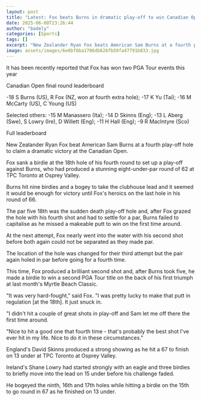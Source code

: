 ```yaml
---
layout: post
title: "Latest: Fox beats Burns in dramatic play-off to win Canadian Open"
date: 2025-06-08T23:26:44
author: "badely"
categories: [Sports]
tags: []
excerpt: "New Zealander Ryan Fox beats American Sam Burns at a fourth play-off hole to claim a dramatic victory at the Canadian Open."
image: assets/images/6e6bf6ba1706db626fb58fa47791b833.jpg
---
```


It has been recently reported that Fox has won two PGA Tour events this year

Canadian Open final round leaderboard

-18 S Burns (US), R Fox (NZ, won at fourth extra hole); -17 K Yu (Tai); -16 M McCarty (US), C Young (US)

Selected others: -15 M Manassero (Ita); -14 D Skinns (Eng); -13 L Aberg (Swe), S Lowry (Ire), D Willett (Eng); -11 H Hall (Eng); -9 R MacIntyre (Sco)  

Full leaderboard

New Zealander Ryan Fox beat American Sam Burns at a fourth play-off hole to claim a dramatic victory at the Canadian Open.

Fox sank a birdie at the 18th hole of his fourth round to set up a play-off against Burns, who had produced a stunning eight-under-par round of 62 at TPC Toronto at Osprey Valley.

Burns hit nine birdies and a bogey to take the clubhouse lead and it seemed it would be enough for victory until Fox's heroics on the last hole in his round of 66.

The par five 18th was the sudden death play-off hole and, after Fox grazed the hole with his fourth shot and had to settle for a par, Burns failed to capitalise as he missed a makeable putt to win on the first time around.

At the next attempt, Fox nearly went into the water with his second shot before both again could not be separated as they made par.

The location of the hole was changed for their third attempt but the pair again holed in par before going for a fourth time.

This time, Fox produced a brilliant second shot and, after Burns took five, he made a birdie to win a second PGA Tour title on the back of his first triumph at last month's Myrtle Beach Classic.

"It was very hard-fought," said Fox. "I was pretty lucky to make that putt in regulation [at the 18th]. It just snuck in.

"I didn't hit a couple of great shots in play-off and Sam let me off there the first time around.

"Nice to hit a good one that fourth time - that's probably the best shot I've ever hit in my life. Nice to do it in these circumstances."   

England's David Skinns produced a strong showing as he hit a 67 to finish on 13 under at TPC Toronto at Osprey Valley.

Ireland's Shane Lowry had started strongly with an eagle and three birdies to briefly move into the lead on 15 under before his challenge faded.

He bogeyed the ninth, 16th and 17th holes while hitting a birdie on the 15th to go round in 67 as he finished on 13 under.

